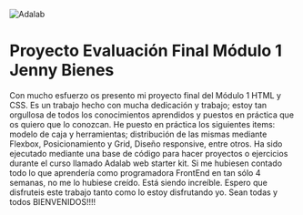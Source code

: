 ![Adalab](https://beta.adalab.es/resources/images/adalab-logo-155x61-bg-white.png)

# Proyecto Evaluación Final Módulo 1 Jenny Bienes

Con mucho esfuerzo os presento mi proyecto final del Módulo 1 HTML y CSS. Es un trabajo hecho con mucha dedicación y trabajo; estoy tan orgullosa de todos los conocimientos aprendidos y puestos en práctica que os quiero que lo conozcan. 
He puesto en práctica los siguientes items: modelo de caja y herramientas; distribución de las mismas mediante Flexbox, Posicionamiento y Grid, Diseño responsive, entre otros.
Ha sido ejecutado mediante una base de código para hacer proyectos o ejercicios durante el curso llamado Adalab web starter kit. 
Si me hubiesen contado todo lo que aprendería como programadora FrontEnd en tan sólo 4 semanas, no me lo hubiese creído. Está siendo increíble.
Espero que disfruteis este trabajo tanto como lo estoy disfrutando yo.
Sean todas y todos BIENVENIDOS!!!!
